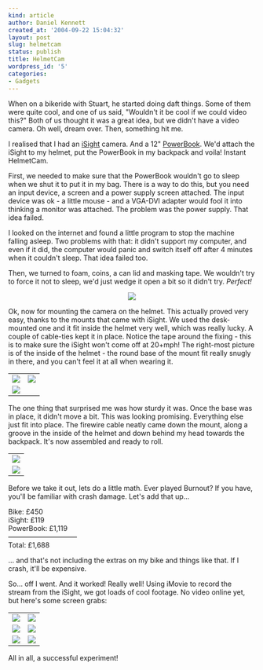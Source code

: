 ```yaml
---
kind: article
author: Daniel Kennett
created_at: '2004-09-22 15:04:32'
layout: post
slug: helmetcam
status: publish
title: HelmetCam
wordpress_id: '5'
categories:
- Gadgets
---
```


When on a bikeride with Stuart, he started doing daft things. Some of them were quite cool, and one of us said, "Wouldn't it be cool if we could video this?" Both of us thought it was a great idea, but we didn't have a video camera. Oh well, dream over. Then, something hit me.

I realised that I had an <a href="http://www.apple.com/isight/">iSight</a> camera. And a 12" <a href="http://www.apple.com/powerbook/index12.html">PowerBook</a>. We'd attach the iSight to my helmet, put the PowerBook in my backpack and voila! Instant HelmetCam. 

First, we needed to make sure that the PowerBook wouldn't go to sleep when we shut it to put it in my bag. There is a way to do this, but you need an input device, a screen and a power supply screen attached. The input device was ok - a little mouse - and a VGA-DVI adapter would fool it into thinking a monitor was attached. The problem was the power supply. That idea failed. 

I looked on the internet and found a little program to stop the machine falling asleep. Two problems with that: it didn't support my computer, and even if it did, the computer would panic and switch itself off after 4 minutes when it couldn't sleep. That idea failed too. 

Then, we turned to foam, coins, a can lid and masking tape. We wouldn't try to force it not to sleep, we'd just wedge it open a bit so it didn't try. <i>Perfect!</i>


<center><img src="/pictures/powerbook_wedge.jpg"/></center>


Ok, now for mounting the camera on the helmet. This actually proved very easy, thanks to the mounts that came with iSight. We used the desk-mounted one and it fit inside the helmet very well, which was really lucky. A couple of cable-ties kept it in place. Notice the tape around the fixing - this is to make sure the iSight won't come off at 20+mph! The right-most picture is of the inside of the helmet - the round base of the mount fit really snugly in there, and you can't feel it at all when wearing it. 

<table border="0" cellspacing="10" cellpadding="0"><tr>
<td><img src="/pictures/cam_desk.jpg"/></td>
<td><img src="/pictures/helmet_halfdone.jpg"/></td></tr>
<tr><td><img src="/pictures/helmet_inside.jpg"/></td></tr></table>


The one thing that surprised me was how sturdy it was. Once the base was in place, it didn't move a bit. This was looking promising. Everything else just fit into place. The firewire cable neatly came down the mount, along a groove in the inside of the helmet and down behind my head towards the backpack. It's now assembled and ready to roll.

<table border="0" cellspacing="10" cellpadding="0"><tr>
<td><img src="/pictures/cam_back.jpg"/></td></tr>
<tr><td><img src="/pictures/cam_head.jpg"/></td></tr></table>

Before we take it out, lets do a little math. Ever played Burnout? If you have, you'll be familiar with crash damage. Let's add that up...

Bike: £450  
iSight: £119  
PowerBook: £1,119  
——————————  
Total: £1,688  

... and that's not including the extras on my bike and things like that. If I crash, it'll be expensive. 

So... off I went. And it worked! Really well! Using iMovie to record the stream from the iSight, we got loads of cool footage. No video online yet, but here's some screen grabs:

<table border="0" cellspacing="10" cellpadding="0"><tr>
<td><img src="/pictures/vid1.jpg"/></td>
<td><img src="/pictures/vid2.jpg"/></td></tr>
<tr>
<td><img src="/pictures/vid3.jpg"/></td>
<td><img src="/pictures/vid4.jpg"/></td></tr><tr>
<td><img src="/pictures/vid5.jpg"/></td>
<td><img src="/pictures/vid6.jpg"/></td></tr>
</table>


All in all, a successful experiment! 